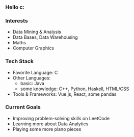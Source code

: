 ### Hello c:

### Interests
- Data Mining & Analysis
- Data Bases, Data Warehousing
- Maths
- Computer Graphics

### Tech Stack
- Favorite Language: C
- Other Languages:
  - basic: Java
  - some knowledge: C++, Python, Haskell, HTML/CSS
- Tools & Frameworks: Vue.js, React, some pandas

### Current Goals
- Improving problem-solving skills on LeetCode
- Learning more about Data Analytics
- Playing some more piano pieces
